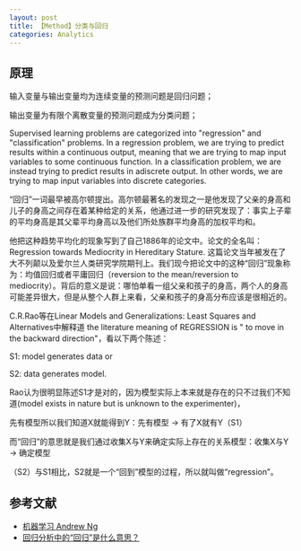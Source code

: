 ```yaml
---
layout: post
title: 【Method】分类与回归
categories: Analytics
---
```


## 原理

输入变量与输出变量均为连续变量的预测问题是回归问题；
 
输出变量为有限个离散变量的预测问题成为分类问题；

Supervised learning problems are categorized into "regression" and "classification" problems. In a regression problem, we are trying to predict results within a continuous output, meaning that we are trying to map input variables to some continuous function. In a classification problem, we are instead trying to predict results in adiscrete output. In other words, we are trying to map input variables into discrete categories.

“回归”一词最早被高尔顿提出。高尔顿最著名的发现之一是他发现了父亲的身高和儿子的身高之间存在着某种给定的关系，他通过进一步的研究发现了：事实上子辈的平均身高是其父辈平均身高以及他们所处族群平均身高的加权平均和。

他把这种趋势平均化的现象写到了自己1886年的论文中。论文的全名叫：Regression towards Mediocrity in Hereditary Stature. 这篇论文当年被发在了大不列颠以及爱尔兰人类研究学院期刊上。我们现今把论文中的这种“回归”现象称为：均值回归或者平庸回归（reversion to the mean/reversion to mediocrity）。背后的意义是说：哪怕单看一组父亲和孩子的身高，两个人的身高可能差异很大，但是从整个人群上来看，父亲和孩子的身高分布应该是很相近的。

C.R.Rao等在Linear Models and Generalizations: Least Squares and Alternatives中解释道 the literature meaning of REGRESSION is " to move in the backward direction"，看以下两个陈述：

S1: model generates data or

S2: data generates model.

Rao认为很明显陈述S1才是对的，因为模型实际上本来就是存在的只不过我们不知道(model exists in nature but is unknown to the experimenter)，

先有模型所以我们知道X就能得到Y：先有模型 -> 有了X就有Y（S1）

而“回归”的意思就是我们通过收集X与Y来确定实际上存在的关系模型：收集X与Y -> 确定模型

（S2）与S1相比，S2就是一个“回到”模型的过程，所以就叫做“regression”。


## 参考文献

- [机器学习 Andrew Ng](https://www.coursera.org/learn/machine-learning/home/welcome)
- [回归分析中的“回归”是什么意思？](https://www.zhihu.com/question/30123729/answer/554278766)